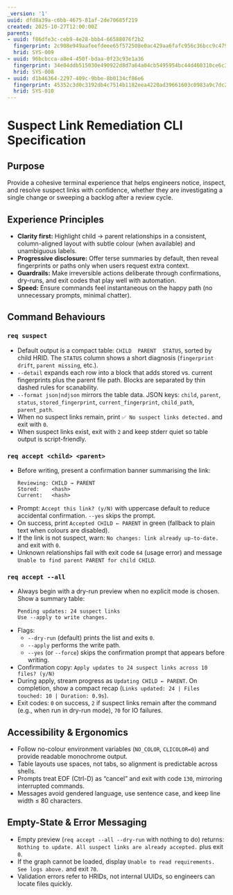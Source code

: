 ```yaml
---
_version: '1'
uuid: dfd8a39a-c6bb-4675-81af-2de70685f219
created: 2025-10-27T12:00:00Z
parents:
- uuid: f86dfe3c-ceb9-4e28-bbb4-66588076f2b2
  fingerprint: 2c908e949aafeefdeee65f572508e0ac429aa6fafc956c36bcc9c479b03779f8
  hrid: SYS-009
- uuid: 96bcbcca-a8e4-450f-bdaa-0f23c93e1a36
  fingerprint: 34e04ddb515030e490922d8d7a64a04cb5495954bc44d460310ce6c37a5ecd46
  hrid: SYS-008
- uuid: d1b46364-2297-409c-9bbe-8b0134cf86e6
  fingerprint: 45352c3d0c3192db4c7514b1182eea4220ad39661603c0983a9c7dc250d8a28e
  hrid: SYS-010
---
```

# Suspect Link Remediation CLI Specification

## Purpose

Provide a cohesive terminal experience that helps engineers notice, inspect, and resolve suspect links with confidence, whether they are investigating a single change or sweeping a backlog after a review cycle.

## Experience Principles

- **Clarity first:** Highlight child → parent relationships in a consistent, column-aligned layout with subtle colour (when available) and unambiguous labels.
- **Progressive disclosure:** Offer terse summaries by default, then reveal fingerprints or paths only when users request extra context.
- **Guardrails:** Make irreversible actions deliberate through confirmations, dry-runs, and exit codes that play well with automation.
- **Speed:** Ensure commands feel instantaneous on the happy path (no unnecessary prompts, minimal chatter).

## Command Behaviours

### `req suspect`

- Default output is a compact table: `CHILD  PARENT  STATUS`, sorted by child HRID. The `STATUS` column shows a short diagnosis (`fingerprint drift`, `parent missing`, etc.).
- `--detail` expands each row into a block that adds stored vs. current fingerprints plus the parent file path. Blocks are separated by thin dashed rules for scanability.
- `--format json|ndjson` mirrors the table data. JSON keys: `child`, `parent`, `status`, `stored_fingerprint`, `current_fingerprint`, `child_path`, `parent_path`.
- When no suspect links remain, print `✅ No suspect links detected.` and exit with `0`.
- When suspect links exist, exit with `2` and keep stderr quiet so table output is script-friendly.

### `req accept <child> <parent>`

- Before writing, present a confirmation banner summarising the link:
  ```
  Reviewing: CHILD → PARENT
  Stored:    <hash>
  Current:   <hash>
  ```
- Prompt: `Accept this link? (y/N)` with uppercase default to reduce accidental confirmation. `--yes` skips the prompt.
- On success, print `Accepted CHILD ← PARENT` in green (fallback to plain text when colours are disabled).
- If the link is not suspect, warn: `No changes: link already up-to-date.` and exit with `0`.
- Unknown relationships fail with exit code `64` (usage error) and message `Unable to find parent PARENT for child CHILD`.

### `req accept --all`

- Always begin with a dry-run preview when no explicit mode is chosen. Show a summary table:
  ```
  Pending updates: 24 suspect links
  Use --apply to write changes.
  ```
- Flags:
  - `--dry-run` (default) prints the list and exits `0`.
  - `--apply` performs the write path.
  - `--yes` (or `--force`) skips the confirmation prompt that appears before writing.
- Confirmation copy: `Apply updates to 24 suspect links across 10 files? (y/N)`
- During apply, stream progress as `Updating CHILD ← PARENT`. On completion, show a compact recap (`Links updated: 24 | Files touched: 10 | Duration: 0.9s`).
- Exit codes: `0` on success, `2` if suspect links remain after the command (e.g., when run in dry-run mode), `70` for IO failures.

## Accessibility & Ergonomics

- Follow no-colour environment variables (`NO_COLOR`, `CLICOLOR=0`) and provide readable monochrome output.
- Table layouts use spaces, not tabs, so alignment is predictable across shells.
- Prompts treat EOF (Ctrl-D) as “cancel” and exit with code `130`, mirroring interrupted commands.
- Messages avoid gendered language, use sentence case, and keep line width ≤ 80 characters.

## Empty-State & Error Messaging

- Empty preview (`req accept --all --dry-run` with nothing to do) returns: `Nothing to update. All suspect links are already accepted.` plus exit `0`.
- If the graph cannot be loaded, display `Unable to read requirements. See logs above.` and exit `70`.
- Validation errors refer to HRIDs, not internal UUIDs, so engineers can locate files quickly.
